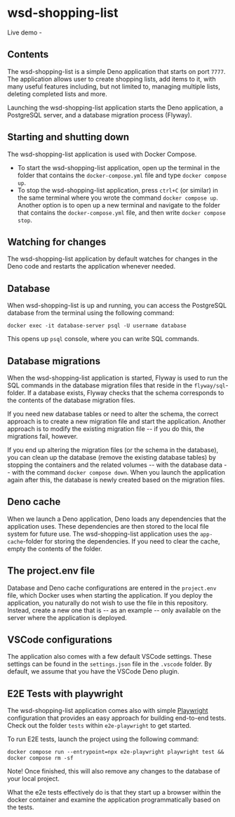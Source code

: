 # wsd-shopping-list

Live demo -

## Contents

The wsd-shopping-list is a simple Deno application that starts on port `7777`.
The application allows user to create shopping lists, add items to it, with many
useful features including, but not limited to, managing multiple lists, deleting
completed lists and more.

Launching the wsd-shopping-list application starts the Deno application, a
PostgreSQL server, and a database migration process (Flyway).

## Starting and shutting down

The wsd-shopping-list application is used with Docker Compose.

- To start the wsd-shopping-list application, open up the terminal in the folder
  that contains the `docker-compose.yml` file and type `docker compose up`.
- To stop the wsd-shopping-list application, press `ctrl+C` (or similar) in the
  same terminal where you wrote the command `docker compose up`. Another option
  is to open up a new terminal and navigate to the folder that contains the
  `docker-compose.yml` file, and then write `docker compose stop`.

## Watching for changes

The wsd-shopping-list application by default watches for changes in the Deno
code and restarts the application whenever needed.

## Database

When wsd-shopping-list is up and running, you can access the PostgreSQL database
from the terminal using the following command:

```
docker exec -it database-server psql -U username database
```

This opens up `psql` console, where you can write SQL commands.

## Database migrations

When the wsd-shopping-list application is started, Flyway is used to run the SQL
commands in the database migration files that reside in the `flyway/sql`-folder.
If a database exists, Flyway checks that the schema corresponds to the contents
of the database migration files.

If you need new database tables or need to alter the schema, the correct
approach is to create a new migration file and start the application. Another
approach is to modify the existing migration file -- if you do this, the
migrations fail, however.

If you end up altering the migration files (or the schema in the database), you
can clean up the database (remove the existing database tables) by stopping the
containers and the related volumes -- with the database data -- with the command
`docker compose down`. When you launch the application again after this, the
database is newly created based on the migration files.

## Deno cache

When we launch a Deno application, Deno loads any dependencies that the
application uses. These dependencies are then stored to the local file system
for future use. The wsd-shopping-list application uses the `app-cache`-folder
for storing the dependencies. If you need to clear the cache, empty the contents
of the folder.

## The project.env file

Database and Deno cache configurations are entered in the `project.env` file,
which Docker uses when starting the application. If you deploy the application,
you naturally do not wish to use the file in this repository. Instead, create a
new one that is -- as an example -- only available on the server where the
application is deployed.

## VSCode configurations

The application also comes with a few default VSCode settings. These settings
can be found in the `settings.json` file in the `.vscode` folder. By default, we
assume that you have the VSCode Deno plugin.

## E2E Tests with playwright

The wsd-shopping-list application comes also with simple
[Playwright](https://playwright.dev/) configuration that provides an easy
approach for building end-to-end tests. Check out the folder `tests` within
`e2e-playwright` to get started.

To run E2E tests, launch the project using the following command:

```
docker compose run --entrypoint=npx e2e-playwright playwright test && docker compose rm -sf
```

Note! Once finished, this will also remove any changes to the database of your
local project.

What the e2e tests effectively do is that they start up a browser within the
docker container and examine the application programmatically based on the
tests.
